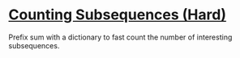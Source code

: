 # [Counting Subsequences (Hard)](https://open.kattis.com/problems/subseqhard)

Prefix sum with a dictionary to fast count the number of interesting subsequences.